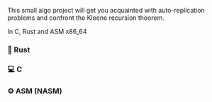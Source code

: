 This small algo project will get you acquainted with auto-replication problems and confront the Kleene recursion theorem.

In C, Rust and ASM x86_64

### 🦀 Rust

### 💻 C

### ⚙️ ASM (NASM)

